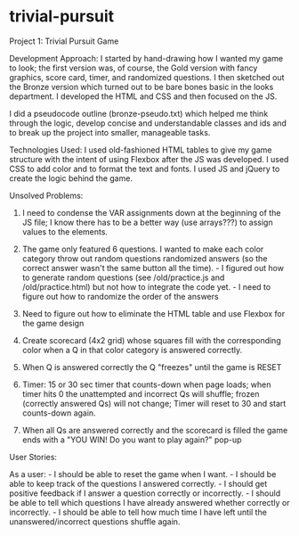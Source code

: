# trivial-pursuit
Project 1: Trivial Pursuit Game

Development Approach:
  I started by hand-drawing how I wanted my game to look;  the first version was, of course, the Gold version with fancy graphics, score card, timer, and randomized questions.  I then sketched out the Bronze version which turned out to be bare bones basic in the looks department.  I developed the HTML and CSS and then focused on the JS.

  I did a pseudocode outline (bronze-pseudo.txt) which helped me think through the logic, develop concise and understandable classes and ids and to break up the project into smaller, manageable tasks.

Technologies Used:
  I used old-fashioned HTML tables to give my game structure with the intent of using Flexbox after the JS was developed.  I used CSS to add color and to format the text and fonts.  I used JS and jQuery to create the logic behind the game.

Unsolved Problems:
  1) I need to condense the VAR assignments down at the beginning of the JS file; I know there has to be a better way (use arrays???) to assign values to the elements.

  2) The game only featured 6 questions.  I wanted to make each color category throw out random questions randomized answers (so the correct answer wasn't the same button all the time).
    - I figured out how to generate random questions (see /old/practice.js and /old/practice.html) but not how to integrate the code yet.
    - I need to figure out how to randomize the order of the answers

  3) Need to figure out how to eliminate the HTML table and use Flexbox for the game design

  4) Create scorecard (4x2 grid) whose squares fill with the corresponding color when a Q in that color category is answered correctly.

  5) When Q is answered correctly the Q "freezes" until the game is RESET

  6) Timer: 15 or 30 sec timer that counts-down when page loads; when timer hits 0 the unattempted and incorrect Qs will shuffle; frozen (correctly answered Qs) will not change; Timer will reset to 30  and start counts-down again.

  7) When all Qs are answered correctly and the scorecard is filled the game ends with a "YOU WIN!  Do you want to play again?" pop-up

  User Stories:

  As a user:
    - I should be able to reset the game when I want.
    - I should be able to keep track of the questions I answered correctly.
    - I should get positive feedback if I answer a question correctly or incorrectly.
    - I should be able to tell which questions I have already answered whether correctly or incorrectly.
    - I should be able to tell how much time I have left until the unanswered/incorrect questions shuffle again.
